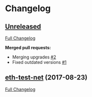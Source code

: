 # Changelog

## [Unreleased](https://github.com/RyanHendricks/Docker-Ethereum-Testnet/tree/HEAD)

[Full Changelog](https://github.com/RyanHendricks/Docker-Ethereum-Testnet/compare/eth-test-net...HEAD)

**Merged pull requests:**

- Merging upgrades [\#2](https://github.com/RyanHendricks/Docker-Ethereum-Testnet/pull/2)
- Fixed outdated versions [\#1](https://github.com/RyanHendricks/Docker-Ethereum-Testnet/pull/1)

## [eth-test-net](https://github.com/RyanHendricks/Docker-Ethereum-Testnet/tree/eth-test-net) (2017-08-23)

[Full Changelog](https://github.com/RyanHendricks/Docker-Ethereum-Testnet/compare/8734f72b63e2a32e3c39bf97e17b349e98d248e9...eth-test-net)

